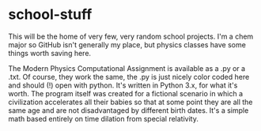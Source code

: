 # school-stuff
This will be the home of very few, very random school projects. I'm a chem major so GitHub isn't generally my place, but physics classes have some things worth saving here.

The Modern Physics Computational Assignment is available as a .py or a .txt. Of course, they work the same, the .py is just nicely color coded here and should (!) open with python. It's written in Python 3.x, for what it's worth. 
The program itself was created for a fictional scenario in which a civilization accelerates all their babies so that at some point they are all the same age and are not disadvantaged by different birth dates. It's a simple math based entirely on time dilation from special relativity.
